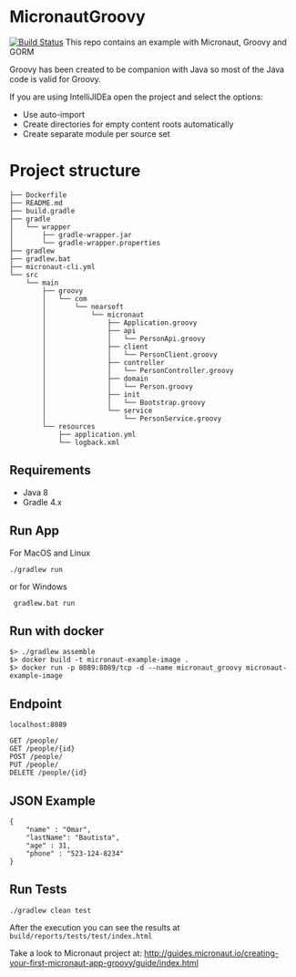 # MicronautGroovy
[![Build Status](https://travis-ci.com/Joxebus/MicronautGroovy.svg?branch=thymeleaf_oauth_google)](https://travis-ci.com/Joxebus/MicronautGroovy)
This repo contains an example with Micronaut, Groovy and GORM

Groovy has been created to be companion with Java so most of the Java code is valid for Groovy.

If you are using IntelliJIDEa open the project and select the options:

- Use auto-import
- Create directories for empty content roots automatically
- Create separate module per source set

# Project structure

```
├── Dockerfile
├── README.md
├── build.gradle
├── gradle
│   └── wrapper
│       ├── gradle-wrapper.jar
│       └── gradle-wrapper.properties
├── gradlew
├── gradlew.bat
├── micronaut-cli.yml
└── src
    └── main
        ├── groovy
        │   └── com
        │       └── nearsoft
        │           └── micronaut
        │               ├── Application.groovy
        │               ├── api
        │               │   └── PersonApi.groovy
        │               ├── client
        │               │   └── PersonClient.groovy
        │               ├── controller
        │               │   └── PersonController.groovy
        │               ├── domain
        │               │   └── Person.groovy
        │               ├── init
        │               │   └── Bootstrap.groovy
        │               └── service
        │                   └── PersonService.groovy
        └── resources
            ├── application.yml
            └── logback.xml

```


## Requirements

- Java 8
- Gradle 4.x

## Run App

For MacOS and Linux

`` ./gradlew run ``

or for Windows

`` gradlew.bat run``

## Run with docker

```
$> ./gradlew assemble
$> docker build -t micronaut-example-image .
$> docker run -p 8089:8089/tcp -d --name micronaut_groovy micronaut-example-image
```

## Endpoint

`` localhost:8089 ``

```
GET /people/
GET /people/{id}
POST /people/
PUT /people/
DELETE /people/{id}
```


## JSON Example

```
{
    "name" : "Omar",
    "lastName": "Bautista",
    "age" : 31,
    "phone" : "523-124-8234"
}
```

## Run Tests

```
./gradlew clean test
```

After the execution you can see the results at `build/reports/tests/test/index.html`

Take a look to Micronaut project at: http://guides.micronaut.io/creating-your-first-micronaut-app-groovy/guide/index.html
